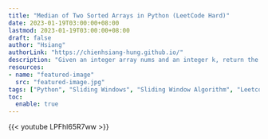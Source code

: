```yaml
---
title: "Median of Two Sorted Arrays in Python (LeetCode Hard)"
date: 2023-01-19T03:00:00+08:00
lastmod: 2023-01-19T03:00:00+08:00
draft: false
author: "Hsiang"
authorLink: "https://chienhsiang-hung.github.io/"
description: "Given an integer array nums and an integer k, return the number of good subarrays of nums."
resources:
- name: "featured-image"
  src: "featured-image.jpg"
tags: ["Python", "Sliding Windows", "Sliding Window Algorithm", "Leetcode", "Leetcode Medium"]
toc:
  enable: true
---
```

{{< youtube LPFhl65R7ww >}}
